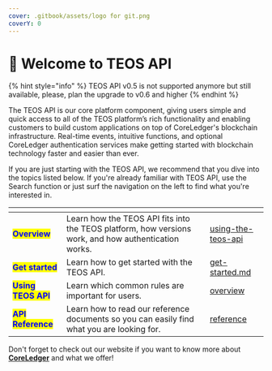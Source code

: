 ```yaml
---
cover: .gitbook/assets/logo for git.png
coverY: 0
---
```


# 👋 Welcome to TEOS API

{% hint style="info" %}
TEOS API v0.5 is not supported anymore but still available, please, plan the upgrade to v0.6 and higher
{% endhint %}

The TEOS API is our core platform component, giving users simple and quick access to all of the TEOS platform’s rich functionality and enabling customers to build custom applications on top of CoreLedger's blockchain infrastructure. Real-time events, intuitive functions, and optional CoreLedger authentication services make getting started with blockchain technology faster and easier than ever.

If you are just starting with the TEOS API, we recommend that you dive into the topics listed below. If you're already familiar with TEOS API, use the Search function or just surf the navigation on the left to find what you're interested in.

<table data-view="cards"><thead><tr><th></th><th></th><th data-hidden data-card-target data-type="content-ref"></th></tr></thead><tbody><tr><td><mark style="color:blue;"><strong>Overview</strong></mark></td><td>Learn how the TEOS API fits into the TEOS platform, how versions work, and how authentication works.</td><td><a href="using-the-teos-api/">using-the-teos-api</a></td></tr><tr><td><mark style="color:blue;"><strong>Get started</strong></mark></td><td>Learn how to get started with the TEOS API.</td><td><a href="get-started.md">get-started.md</a></td></tr><tr><td><mark style="color:blue;"><strong>Using TEOS API</strong></mark></td><td>Learn which common rules are important for users.</td><td><a href="overview/">overview</a></td></tr><tr><td><mark style="color:blue;"><strong>API Reference</strong></mark></td><td>Learn how to read our reference documents so you can easily find what you are looking for.</td><td><a href="reference/">reference</a></td></tr></tbody></table>

Don't forget to check out our website if you want to know more about [**CoreLedger**](https://coreledger.net/) and what we offer!
